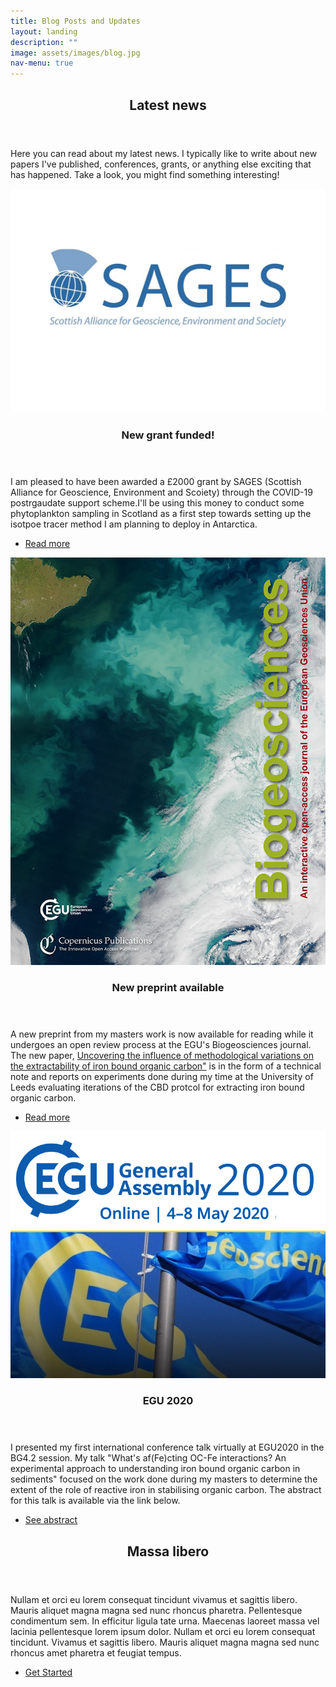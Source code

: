 ```yaml
---
title: Blog Posts and Updates 
layout: landing
description: ""
image: assets/images/blog.jpg
nav-menu: true
---
```


<!-- Main -->
<div id="main">

<!-- One -->
<section id="one">
	<div class="inner">
		<header class="major">
			<h2>Latest news</h2>
		</header>
		<p>Here you can read about my latest news. I typically like to write about new papers I've published, conferences, grants, or anything else exciting that has happened. Take a look, you might find something interesting!</p>
	</div>
</section>

<!-- Two -->
<section id="two" class="spotlights">
	<section>
		<a href="generic.html" class="image">
			<img src="assets/images/sages.jpg" alt="" data-position="center center" />
		</a>
		<div class="content">
			<div class="inner">
				<header class="major">
					<h3>New grant funded!</h3>
				</header>
				<p>I am pleased to have been awarded a £2000 grant by SAGES (Scottish Alliance for Geoscience, Environment and Scoiety) through the COVID-19 postrgaudate support scheme.I'll be using this money to conduct some phytoplankton sampling in Scotland as a first step towards setting up the isotpoe tracer method I am planning to deploy in Antarctica.</p>
				<ul class="actions">
					<li><a href="newgrant.html" class="button">Read more</a></li>
				</ul>
			</div>
		</div>
	</section>
	<section>
		<a href="generic.html" class="image">
			<img src="assets/images/bg.jpg" alt="" data-position="top center" />
		</a>
		<div class="content">
			<div class="inner">
				<header class="major">
					<h3>New preprint available</h3>
				</header>
				<p>A new preprint from my masters work is now available for reading while it undergoes an open review process at the EGU's Biogeosciences journal. The new paper, <a href="https://bg.copernicus.org/preprints/bg-2020-399">Uncovering the influence of methodological variations on the extractability of iron bound organic carbon"</a> is in the form of a technical note and reports on experiments done during my time at the University of Leeds evaluating iterations of the CBD protcol for extracting iron bound organic carbon.</p>
				<ul class="actions">
					<li><a href="bg.html" class="button">Read more</a></li>
				</ul>
			</div>
		</div>
	</section>
	<section>
		<a href="generic.html" class="image">
			<img src="assets/images/egu20.png" alt="" data-position="25% 25%" />
		</a>
		<div class="content">
			<div class="inner">
				<header class="major">
					<h3>EGU 2020</h3>
				</header>
				<p> I presented my first international conference talk virtually at EGU2020 in the BG4.2 session. My talk "What's af(Fe)cting OC-Fe interactions? An experimental approach to understanding iron bound organic carbon in sediments" focused on the work done during my masters to determine the extent of the role of reactive iron in stabilising organic carbon. The abstract for this talk is available via the link below.</p>
				<ul class="actions">
					<li><a href="EGU20.html" class="button">See abstract</a></li>
				</ul>
			</div>
		</div>
	</section>
</section>

<!-- Three -->
<section id="three">
	<div class="inner">
		<header class="major">
			<h2>Massa libero</h2>
		</header>
		<p>Nullam et orci eu lorem consequat tincidunt vivamus et sagittis libero. Mauris aliquet magna magna sed nunc rhoncus pharetra. Pellentesque condimentum sem. In efficitur ligula tate urna. Maecenas laoreet massa vel lacinia pellentesque lorem ipsum dolor. Nullam et orci eu lorem consequat tincidunt. Vivamus et sagittis libero. Mauris aliquet magna magna sed nunc rhoncus amet pharetra et feugiat tempus.</p>
		<ul class="actions">
			<li><a href="generic.html" class="button next">Get Started</a></li>
		</ul>
	</div>
</section>

</div>
